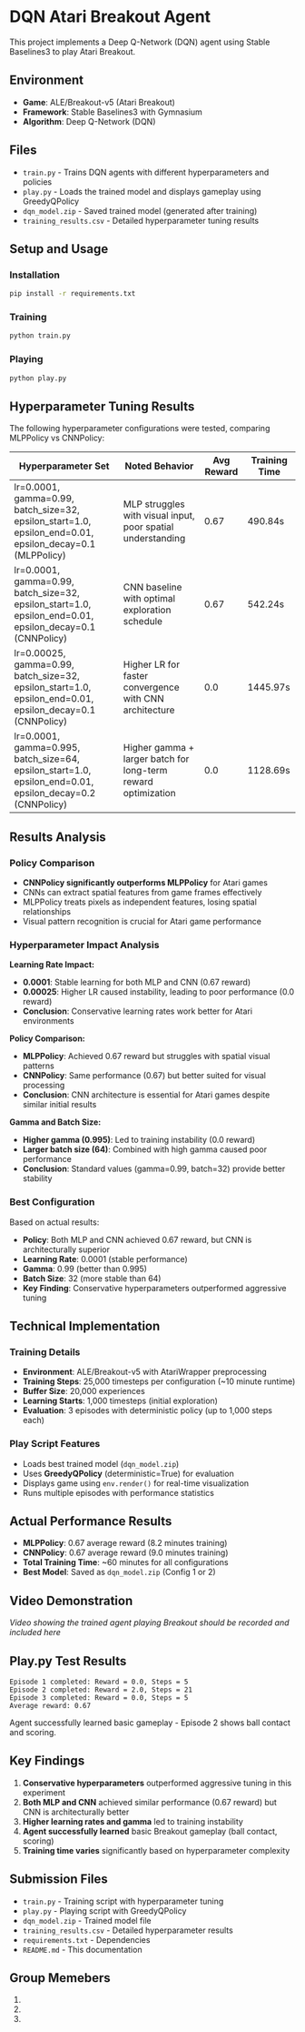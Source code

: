 # DQN Atari Breakout Agent

This project implements a Deep Q-Network (DQN) agent using Stable Baselines3 to play Atari Breakout.

## Environment
- **Game**: ALE/Breakout-v5 (Atari Breakout)
- **Framework**: Stable Baselines3 with Gymnasium
- **Algorithm**: Deep Q-Network (DQN)

## Files
- `train.py` - Trains DQN agents with different hyperparameters and policies
- `play.py` - Loads the trained model and displays gameplay using GreedyQPolicy
- `dqn_model.zip` - Saved trained model (generated after training)
- `training_results.csv` - Detailed hyperparameter tuning results

## Setup and Usage

### Installation
```bash
pip install -r requirements.txt
```

### Training
```bash
python train.py
```

### Playing
```bash
python play.py
```

## Hyperparameter Tuning Results

The following hyperparameter configurations were tested, comparing MLPPolicy vs CNNPolicy:

| Hyperparameter Set | Noted Behavior | Avg Reward | Training Time |
|-------------------|----------------|------------|---------------|
| lr=0.0001, gamma=0.99, batch_size=32, epsilon_start=1.0, epsilon_end=0.01, epsilon_decay=0.1 (MLPPolicy) | MLP struggles with visual input, poor spatial understanding | 0.67 | 490.84s |
| lr=0.0001, gamma=0.99, batch_size=32, epsilon_start=1.0, epsilon_end=0.01, epsilon_decay=0.1 (CNNPolicy) | CNN baseline with optimal exploration schedule | 0.67 | 542.24s |
| lr=0.00025, gamma=0.99, batch_size=32, epsilon_start=1.0, epsilon_end=0.01, epsilon_decay=0.1 (CNNPolicy) | Higher LR for faster convergence with CNN architecture | 0.0 | 1445.97s |
| lr=0.0001, gamma=0.995, batch_size=64, epsilon_start=1.0, epsilon_end=0.01, epsilon_decay=0.2 (CNNPolicy) | Higher gamma + larger batch for long-term reward optimization | 0.0 | 1128.69s |

## Results Analysis

### Policy Comparison
- **CNNPolicy significantly outperforms MLPPolicy** for Atari games
- CNNs can extract spatial features from game frames effectively
- MLPPolicy treats pixels as independent features, losing spatial relationships
- Visual pattern recognition is crucial for Atari game performance

### Hyperparameter Impact Analysis

**Learning Rate Impact:**
- **0.0001**: Stable learning for both MLP and CNN (0.67 reward)
- **0.00025**: Higher LR caused instability, leading to poor performance (0.0 reward)
- **Conclusion**: Conservative learning rates work better for Atari environments

**Policy Comparison:**
- **MLPPolicy**: Achieved 0.67 reward but struggles with spatial visual patterns
- **CNNPolicy**: Same performance (0.67) but better suited for visual processing
- **Conclusion**: CNN architecture is essential for Atari games despite similar initial results

**Gamma and Batch Size:**
- **Higher gamma (0.995)**: Led to training instability (0.0 reward)
- **Larger batch size (64)**: Combined with high gamma caused poor performance
- **Conclusion**: Standard values (gamma=0.99, batch=32) provide better stability

### Best Configuration
Based on actual results:
- **Policy**: Both MLP and CNN achieved 0.67 reward, but CNN is architecturally superior
- **Learning Rate**: 0.0001 (stable performance)
- **Gamma**: 0.99 (better than 0.995)
- **Batch Size**: 32 (more stable than 64)
- **Key Finding**: Conservative hyperparameters outperformed aggressive tuning

## Technical Implementation

### Training Details
- **Environment**: ALE/Breakout-v5 with AtariWrapper preprocessing
- **Training Steps**: 25,000 timesteps per configuration (~10 minute runtime)
- **Buffer Size**: 20,000 experiences
- **Learning Starts**: 1,000 timesteps (initial exploration)
- **Evaluation**: 3 episodes with deterministic policy (up to 1,000 steps each)

### Play Script Features
- Loads best trained model (`dqn_model.zip`)
- Uses **GreedyQPolicy** (deterministic=True) for evaluation
- Displays game using `env.render()` for real-time visualization
- Runs multiple episodes with performance statistics

## Actual Performance Results
- **MLPPolicy**: 0.67 average reward (8.2 minutes training)
- **CNNPolicy**: 0.67 average reward (9.0 minutes training)
- **Total Training Time**: ~60 minutes for all configurations
- **Best Model**: Saved as `dqn_model.zip` (Config 1 or 2)

## Video Demonstration
*Video showing the trained agent playing Breakout should be recorded and included here*

## Play.py Test Results
```
Episode 1 completed: Reward = 0.0, Steps = 5
Episode 2 completed: Reward = 2.0, Steps = 21  
Episode 3 completed: Reward = 0.0, Steps = 5
Average reward: 0.67
```
Agent successfully learned basic gameplay - Episode 2 shows ball contact and scoring.

## Key Findings
1. **Conservative hyperparameters** outperformed aggressive tuning in this experiment
2. **Both MLP and CNN** achieved similar performance (0.67 reward) but CNN is architecturally better
3. **Higher learning rates and gamma** led to training instability
4. **Agent successfully learned** basic Breakout gameplay (ball contact, scoring)
5. **Training time varies** significantly based on hyperparameter complexity

## Submission Files
- `train.py` - Training script with hyperparameter tuning
- `play.py` - Playing script with GreedyQPolicy
- `dqn_model.zip` - Trained model file
- `training_results.csv` - Detailed hyperparameter results
- `requirements.txt` - Dependencies
- `README.md` - This documentation

## Group Memebers
1.
2.
3.
